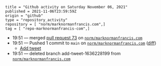 ```
title = "Github activity on Saturday November 06, 2021"
published = 2021-11-06T23:59:59Z
origin = "github"
type = "repository_activity"
repository = [ "norm/marknormanfrancis.com",]
tag = [ "repo-marknormanfrancis-com",]
```

* 19:51 — merged [pull request 73](https://github.com/norm/marknormanfrancis.com/pull/73) on [`norm/marknormanfrancis.com`](https://github.com/norm/marknormanfrancis.com)
* 19:51 — Pushed 1 commit to `main` on [`norm/marknormanfrancis.com`](https://github.com/norm/marknormanfrancis.com) ([diff](https://github.com/norm/marknormanfrancis.com/compare/4c87a17dc39a4b88fb1d9270e6b9c589d3ad705a..4e9446feccd060bdafd0e1ea415126f1962862bb))
  * [Add tweet](https://github.com/norm/marknormanfrancis.com/commit/4e9446feccd060bdafd0e1ea415126f1962862bb)
* 19:51 — deleted branch add-tweet-1636228199 from [`norm/marknormanfrancis.com`](https://github.com/norm/marknormanfrancis.com)
